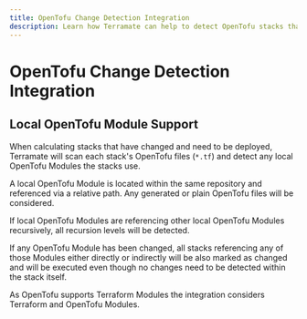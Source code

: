 ```yaml
---
title: OpenTofu Change Detection Integration
description: Learn how Terramate can help to detect OpenTofu stacks that reference changed Terraform or OpenTofu Modules.
---
```


# OpenTofu Change Detection Integration

## Local OpenTofu Module Support

When calculating stacks that have changed and need to be deployed, Terramate will scan each stack's OpenTofu files (`*.tf`) and detect any local OpenTofu Modules the stacks use.

A local OpenTofu Module is located within the same repository and referenced via a relative path. Any generated or plain OpenTofu files will be considered.

If local OpenTofu Modules are referencing other local OpenTofu Modules recursively, all recursion levels will be detected.

If any OpenTofu Module has been changed, all stacks referencing any of those Modules either directly or indirectly will be also marked as changed and will be executed even though no changes need to be detected within the stack itself.

As OpenTofu supports Terraform Modules the integration considers Terraform and OpenTofu Modules.
